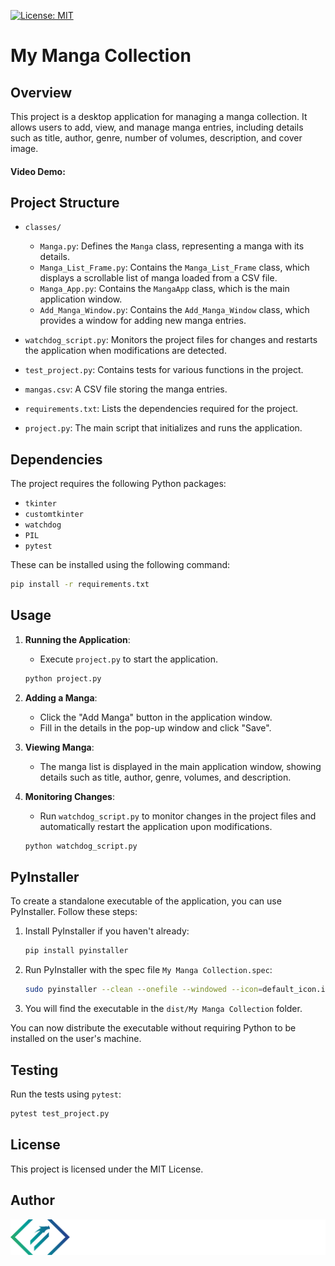 [![License: MIT](https://img.shields.io/badge/License-MIT-yellow.svg)](https://opensource.org/licenses/MIT)

# My Manga Collection

## Overview

This project is a desktop application for managing a manga collection. It allows users to add, view, and manage manga entries, including details such as title, author, genre, number of volumes, description, and cover image.

#### Video Demo: <URL HERE>

## Project Structure

-   `classes/`

    -   `Manga.py`: Defines the `Manga` class, representing a manga with its details.
    -   `Manga_List_Frame.py`: Contains the `Manga_List_Frame` class, which displays a scrollable list of manga loaded from a CSV file.
    -   `Manga_App.py`: Contains the `MangaApp` class, which is the main application window.
    -   `Add_Manga_Window.py`: Contains the `Add_Manga_Window` class, which provides a window for adding new manga entries.

-   `watchdog_script.py`: Monitors the project files for changes and restarts the application when modifications are detected.

-   `test_project.py`: Contains tests for various functions in the project.

-   `mangas.csv`: A CSV file storing the manga entries.

-   `requirements.txt`: Lists the dependencies required for the project.

-   `project.py`: The main script that initializes and runs the application.

## Dependencies

The project requires the following Python packages:

-   `tkinter`
-   `customtkinter`
-   `watchdog`
-   `PIL`
-   `pytest`

These can be installed using the following command:

```sh
pip install -r requirements.txt
```

## Usage

1. **Running the Application**:

    - Execute `project.py` to start the application.

    ```sh
    python project.py
    ```

2. **Adding a Manga**:

    - Click the "Add Manga" button in the application window.
    - Fill in the details in the pop-up window and click "Save".

3. **Viewing Manga**:

    - The manga list is displayed in the main application window, showing details such as title, author, genre, volumes, and description.

4. **Monitoring Changes**:
    - Run `watchdog_script.py` to monitor changes in the project files and automatically restart the application upon modifications.
    ```sh
    python watchdog_script.py
    ```

## PyInstaller

To create a standalone executable of the application, you can use PyInstaller. Follow these steps:

1. Install PyInstaller if you haven't already:

    ```sh
    pip install pyinstaller
    ```

2. Run PyInstaller with the spec file `My Manga Collection.spec`:

    ```sh
    sudo pyinstaller --clean --onefile --windowed --icon=default_icon.ico -name "My Manga Collection" project.py
    ```

3. You will find the executable in the `dist/My Manga Collection` folder.

You can now distribute the executable without requiring Python to be installed on the user's machine.

## Testing

Run the tests using `pytest`:

```sh
pytest test_project.py
```

## License

This project is licensed under the MIT License.

## Author

![Marco Antonio Russo Logo](public/SVG_GRADIENT_WHITE.svg)
